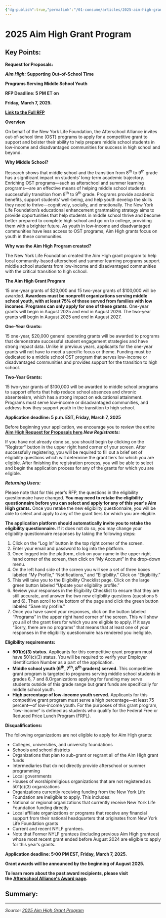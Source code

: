 ```yaml
---
{"dg-publish":true,"permalink":"/01-consume/articles/2025-aim-high-grant-program/","title":"2025 Aim High Grant Program"}
---
```



# 2025 Aim High Grant Program

## Key Points:
**Request for Proposals:**

***Aim High:*** **Supporting Out-of-School Time** 

**Programs Serving Middle School Youth** 

**RFP Deadline: 5 PM ET on** 

**Friday, March 7, 2025.**

[**Link to the Full RFP**](https://afterschoolalliance.org/documents/AimHighRFP2025.pdf)

**Overview**

On behalf of the New York Life Foundation, the Afterschool Alliance invites out-of-school time (OST) programs to apply for a competitive grant to support and bolster their ability to help prepare middle school students in low-income and disadvantaged communities for success in high school and beyond.

**Why Middle School?** 

Research shows that middle school and the transition from 8<sup>th</sup> to 9<sup>th</sup> grade has a significant impact on students’ long-term academic trajectory. Enriching OST programs—such as afterschool and summer learning programs—are an effective means of helping middle school students successfully transition from 8<sup>th</sup> to 9<sup>th</sup> grade. Programs provide academic benefits, support students’ well-being, and help youth develop the skills they need to thrive—cognitively, socially, and emotionally. The New York Life Foundation’s educational enhancement grantmaking strategy aims to provide opportunities that help students in middle school thrive and become better prepared to complete high school and go on to college, providing them with a brighter future. As youth in low-income and disadvantaged communities have less access to OST programs, Aim High grants focus on youth in these communities.

**Why was the Aim High Program created?**

The New York Life Foundation created the Aim High grant program to help local community-based afterschool and summer learning programs support middle school students from low-income and disadvantaged communities with the critical transition to high school.

**The Aim High Grant Program**

15 one-year grants of $20,000 and 15 two-year grants of $100,000 will be awarded. **Awardees must be nonprofit organizations serving middle school youth, with at least 75% of those served from families with low incomes. Programs can only apply for one of these grants**. One-year grants will begin in August 2025 and end in August 2026. The two-year grants will begin in August 2025 and end in August 2027.

**One-Year Grants:**

15 one-year, $20,000 general operating grants will be awarded to programs that demonstrate successful student engagement strategies and have strong impact data. Unlike in previous years, applicants for the one-year grants will not have to meet a specific focus or theme. Funding must be dedicated to a middle school OST program that serves low-income or disadvantaged communities and provides support for the transition to high school.

**Two-Year Grants:**

15 two-year grants of $100,000 will be awarded to middle school programs to support efforts that help reduce school absences and chronic absenteeism, which has a strong impact on educational attainment. Programs must serve low-income or disadvantaged communities, and address how they support youth in the transition to high school.

**Application deadline: 5 p.m. EST, Friday, March 7, 2025** 

Before beginning your application, we encourage you to review the entire [**Aim High Request for Proposals here**](https://afterschoolalliance.org/documents/AimHighRFP2025.pdf).***New Registrants:*** 

If you have not already done so, you should begin by clicking on the "Register" button in the upper right hand corner of your screen. After successfully registering, you will be required to fill out a brief set of eligibility questions which will determine the grant tiers for which you are eligible. After finishing the registration process, you will be able to select and begin the application process for any of the grants for which you are eligible.

***Returning Users:*** 

Please note that for this year's RFP, the questions in the eligibility questionnaire have changed. **You may need to retake the eligibility questionnaire before you can select and apply for any of this year's Aim High grants.** Once you retake the new eligibility questionnaire, you will be able to select and apply to any of the grant tiers for which you are eligible.

**The application platform should automatically invite you to retake the eligibility questionnaire.** If it does not do so, you may change your eligibility questionnaire responses by taking the following steps:

1. Click on the “Log In” button in the top right corner of the screen.
2. Enter your email and password to log into the platform.
3. Once logged into the platform, click on your name in the upper right hand corner of the screen, then click on “My Account” in the drop-down menu.
4. On the left hand side of the screen you will see a set of three boxes labeled “My Profile,” “Notifications,” and “Eligibility.” Click on “Eligibility.”
5. This will take you to the Eligibility Checklist page. Click on the large green button labeled “Update your eligibility profile.”
6. Review your responses in the Eligibility Checklist to ensure that they are still accurate, and answer the two new eligibility questions (questions 5 and 6). Then scroll to the bottom of the page and click the green button labeled “Save my profile."
7. Once you have saved your responses, click on the button labeled “Programs” in the upper right hand corner of the screen. This will show you all of the grant tiers for which you are eligible to apply. If it says “Sorry, there are no programs” that means that at least one of your responses in the eligibility questionnaire has rendered you ineligible.

**Eligibility requirements:**

- **501(c)(3) status.** Applicants for this competitive grant program must have 501(c)(3) status. You will be required to verify your Employer Identification Number as a part of the application.
- **Middle school youth (6<sup>th</sup>, 7<sup>th</sup>, 8<sup>th</sup> graders) served.** This competitive grant program is targeted to programs serving middle school students in grades 6, 7 and 8.Organizations applying for funding may serve students outside of this grade range but grant funds are specifically for middle school youth.
- **High percentage of low-income youth served.** Applicants for this competitive grant program must serve a high percentage—at least 75 percent—of low-income youth. For the purposes of this grant program, “low-income” is defined as students who qualify for the Federal Free or Reduced Price Lunch Program (FRPL).

**Disqualifications:**

The following organizations are not eligible to apply for Aim High grants: 

- Colleges, universities, and university foundations
- Schools and school districts
- Organizations that plan to sub-grant or regrant all of the Aim High grant funds
- Intermediaries that do not directly provide afterschool or summer programming
- Local governments
- Houses of worship/religious organizations that are not registered as 501(c)(3) organizations
- Organizations currently receiving funding from the New York Life Foundation are ineligible to apply. This includes:
- National or regional organizations that currently receive New York Life Foundation funding directly
- Local affiliate organizations or programs that receive any financial support from their national headquarters that originates from New York Life Foundation grants
- Current and recent NYLF grantees. 
- Note that Former NYLF grantees (including previous Aim High grantees) whose most recent grant ended before August 2024 are eligible to apply for this year’s grants.

**Application deadline: 5:00 PM EST, Friday, March 7, 2025.**

**Grant awards will be announced by the beginning of August 2025.**

**To learn more about the past award recipients, please visit the** [**Afterschool Alliance's Award page**](https://www.afterschoolalliance.org/awards.cfm)**.**

## Summary:


---

*Source: [2025 Aim High Grant Program](https://afterschoolalliance.smapply.io/)*
